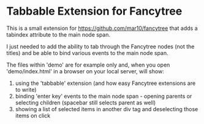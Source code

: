 # Tabbable Extension for Fancytree
This is a small extension for https://github.com/mar10/fancytree that adds a tabindex attribute to the main node span.

I just needed to add the ability to tab through the Fancytree nodes (not the titles) and be able to bind various events to the main node span.

The files within 'demo' are for example only and, when you open 'demo/index.html' in a browser on your local server, will show:
<ol>
<li>using the 'tabbable' extension (and how easy Fancytree extensions are to write)</li>
<li>binding 'enter key' events to the main node span - opening parents or selecting children (spacebar still selects parent as well)</li>
<li>showing a list of selected items in another div tag and deselecting those items on click</li>
</ol>

